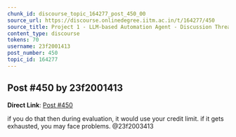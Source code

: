 ```yaml
---
chunk_id: discourse_topic_164277_post_450_00
source_url: https://discourse.onlinedegree.iitm.ac.in/t/164277/450
source_title: Project 1 - LLM-based Automation Agent - Discussion Thread [TDS Jan 2025]
content_type: discourse
tokens: 70
username: 23f2001413
post_number: 450
topic_id: 164277
---
```


## Post #450 by 23f2001413

**Direct Link**: [Post #450](https://discourse.onlinedegree.iitm.ac.in/t/164277/450)

if you do that then during evaluation, it would use your credit limit. if it gets exhausted, you may face problems. @23f2003413
